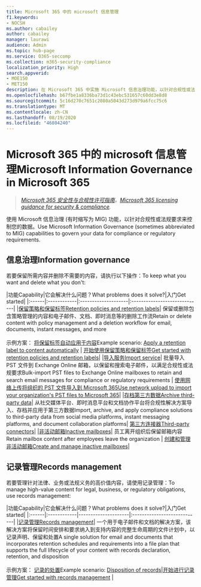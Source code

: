 ```yaml
---
title: Microsoft 365 中的 microsoft 信息管理
f1.keywords:
- NOCSH
ms.author: cabailey
author: cabailey
manager: laurawi
audience: Admin
ms.topic: hub-page
ms.service: O365-seccomp
ms.collection: m365-security-compliance
localization_priority: High
search.appverid:
- MOE150
- MET150
description: 在 Microsoft 365 中实施 Microsoft 信息治理功能，以针对合规性或法规要求控制数据。
ms.openlocfilehash: b67fbe1a8336ba73d1c43ebc531657c60dd3e8d8
ms.sourcegitcommit: 5c16d270c7651c2080a5043d273d979a6fcc75c6
ms.translationtype: MT
ms.contentlocale: zh-CN
ms.lasthandoff: 08/19/2020
ms.locfileid: "46804240"
---
```

# <a name="microsoft-information-governance-in-microsoft-365"></a><span data-ttu-id="a0f32-103">Microsoft 365 中的 microsoft 信息管理</span><span class="sxs-lookup"><span data-stu-id="a0f32-103">Microsoft Information Governance in Microsoft 365</span></span>

><span data-ttu-id="a0f32-104">*[Microsoft 365 安全性与合规性许可指南](https://aka.ms/ComplianceSD)。*</span><span class="sxs-lookup"><span data-stu-id="a0f32-104">*[Microsoft 365 licensing guidance for security & compliance](https://aka.ms/ComplianceSD).*</span></span>

<span data-ttu-id="a0f32-105">使用 Microsoft 信息治理 (有时缩写为 MIG) 功能，以针对合规性或法规要求来控制您的数据。</span><span class="sxs-lookup"><span data-stu-id="a0f32-105">Use Microsoft Information Governance (sometimes abbreviated to MIG) capabilities to govern your data for compliance or regulatory requirements.</span></span>

## <a name="information-governance"></a><span data-ttu-id="a0f32-106">信息治理</span><span class="sxs-lookup"><span data-stu-id="a0f32-106">Information governance</span></span>

<span data-ttu-id="a0f32-107">若要保留所需内容并删除不需要的内容，请执行以下操作：</span><span class="sxs-lookup"><span data-stu-id="a0f32-107">To keep what you want and delete what you don't:</span></span>
 
|<span data-ttu-id="a0f32-108">功能</span><span class="sxs-lookup"><span data-stu-id="a0f32-108">Capability</span></span>|<span data-ttu-id="a0f32-109">它会解决什么问题？</span><span class="sxs-lookup"><span data-stu-id="a0f32-109">What problems does it solve?</span></span>|<span data-ttu-id="a0f32-110">入门</span><span class="sxs-lookup"><span data-stu-id="a0f32-110">Get started</span></span>|
|:------|:------------|:--------------------|:-----------------------------|
|[<span data-ttu-id="a0f32-111">保留策略和保留标签</span><span class="sxs-lookup"><span data-stu-id="a0f32-111">Retention policies and retention labels</span></span>](retention.md)| <span data-ttu-id="a0f32-112">保留或删除包含策略管理的内容和电子邮件、文档、即时消息等的删除工作流</span><span class="sxs-lookup"><span data-stu-id="a0f32-112">Retain or delete content with policy management and a deletion workflow for email, documents, instant messages, and more</span></span> <br /><br /><span data-ttu-id="a0f32-113">示例方案： [将保留标签自动应用于内容](apply-retention-labels-automatically.md)</span><span class="sxs-lookup"><span data-stu-id="a0f32-113">Example scenario: [Apply a retention label to content automatically](apply-retention-labels-automatically.md)</span></span> | [<span data-ttu-id="a0f32-114">开始使用保留策略和保留标签</span><span class="sxs-lookup"><span data-stu-id="a0f32-114">Get started with retention policies and retention labels</span></span>](get-started-with-retention.md)|
|[<span data-ttu-id="a0f32-115">导入服务</span><span class="sxs-lookup"><span data-stu-id="a0f32-115">Import service</span></span>](importing-pst-files-to-office-365.md)| <span data-ttu-id="a0f32-116">批量导入 PST 文件到 Exchange Online 邮箱，以保留和搜索电子邮件，以满足合规性或法规要求</span><span class="sxs-lookup"><span data-stu-id="a0f32-116">Bulk-import PST files to Exchange Online mailboxes to retain and search email messages for compliance or regulatory requirements</span></span> | [<span data-ttu-id="a0f32-117">使用网络上传将组织的 PST 文件导入到 Microsoft 365</span><span class="sxs-lookup"><span data-stu-id="a0f32-117">Use network upload to import your organization's PST files to Microsoft 365</span></span>](use-network-upload-to-import-pst-files.md)|
|[<span data-ttu-id="a0f32-118">存档第三方数据</span><span class="sxs-lookup"><span data-stu-id="a0f32-118">Archive third-party data</span></span>](archiving-third-party-data.md)| <span data-ttu-id="a0f32-119">从社交媒体平台、即时消息平台和文档协作平台将合规性解决方案导入、存档并应用于第三方数据</span><span class="sxs-lookup"><span data-stu-id="a0f32-119">Import, archive, and apply compliance solutions to third-party data from social media platforms, instant messaging platforms, and document collaboration platforms</span></span>| [<span data-ttu-id="a0f32-120">第三方连接器</span><span class="sxs-lookup"><span data-stu-id="a0f32-120">Third-party connectors</span></span>](archiving-third-party-data.md#third-party-data-connectors)|
|[<span data-ttu-id="a0f32-121">非活动邮箱</span><span class="sxs-lookup"><span data-stu-id="a0f32-121">Inactive mailboxes</span></span>](inactive-mailboxes-in-office-365.md)| <span data-ttu-id="a0f32-122">员工离开组织后保留邮箱内容</span><span class="sxs-lookup"><span data-stu-id="a0f32-122">Retain mailbox content after employees leave the organization</span></span> | [<span data-ttu-id="a0f32-123">创建和管理非活动邮箱</span><span class="sxs-lookup"><span data-stu-id="a0f32-123">Create and manage inactive mailboxes</span></span>](create-and-manage-inactive-mailboxes.md)|

## <a name="records-management"></a><span data-ttu-id="a0f32-124">记录管理</span><span class="sxs-lookup"><span data-stu-id="a0f32-124">Records management</span></span>

<span data-ttu-id="a0f32-125">若要管理针对法律、业务或法规义务的高价值内容，请使用记录管理：</span><span class="sxs-lookup"><span data-stu-id="a0f32-125">To manage high-value content for legal, business, or regulatory obligations, use records management:</span></span>

|<span data-ttu-id="a0f32-126">功能</span><span class="sxs-lookup"><span data-stu-id="a0f32-126">Capability</span></span>|<span data-ttu-id="a0f32-127">它会解决什么问题？</span><span class="sxs-lookup"><span data-stu-id="a0f32-127">What problems does it solve?</span></span>|<span data-ttu-id="a0f32-128">入门</span><span class="sxs-lookup"><span data-stu-id="a0f32-128">Get started</span></span>|
|:------|:------------|---------------------|:----------------------------|
|[<span data-ttu-id="a0f32-129">记录管理</span><span class="sxs-lookup"><span data-stu-id="a0f32-129">Records management</span></span>](records-management.md)| <span data-ttu-id="a0f32-130">一个用于电子邮件和文档的解决方案，该解决方案将保留时间安排和要求纳入到支持内容的完整生命周期的文件计划中，以记录声明、保留和处置</span><span class="sxs-lookup"><span data-stu-id="a0f32-130">A single solution for email and documents that incorporates retention schedules and requirements into a file plan that supports the full lifecycle of your content with records declaration, retention, and disposition</span></span> <br /><br /><span data-ttu-id="a0f32-131">示例方案： [记录的处置](disposition.md#disposition-of-records)</span><span class="sxs-lookup"><span data-stu-id="a0f32-131">Example scenario: [Disposition of records](disposition.md#disposition-of-records)</span></span>|[<span data-ttu-id="a0f32-132">开始进行记录管理</span><span class="sxs-lookup"><span data-stu-id="a0f32-132">Get started with records management</span></span>](get-started-with-records-management.md) |

